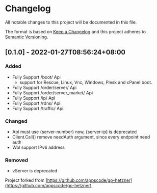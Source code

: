 # Changelog

All notable changes to this project will be documented in this file.

The format is based on [Keep a Changelog](http://keepachangelog.com/en/1.0.0/)
and this project adheres to [Semantic Versioning](http://semver.org/spec/v2.0.0.html).

## [0.1.0] - 2022-01-27T08:56:24+08:00

### Added

- Fully Support /boot/ Api
    - support for Rescue, Linux, Vnc, Windows, Plesk and cPanel boot.
- Fully Support /order/server/ Api
- Fully Support /order/server_market/ Api
- Fully Support /ip/ Api
- Fully Support /rdns/ Api
- Fully Support /traffic/ Api

### Changed

- Api must use {server-number} now, {server-ip} is deprecated
- Client.Call() remove needAuth argument, since every endpoint need auth
- Wol support IPv6 address

### Removed

- vServer is deprecated

Project forked from [https://github.com/appscode/go-hetzner](https://github.com/appscode/go-hetzner)
